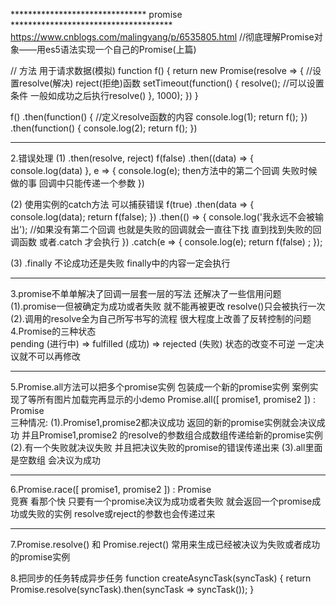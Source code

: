 ******************************* promise *************************************
https://www.cnblogs.com/malingyang/p/6535805.html //彻底理解Promise对象——用es5语法实现一个自己的Promise(上篇)

// 方法 用于请求数据(模拟)
function f() {
	return new Promise(resolve => {         //设置resolve(解决)  reject(拒绝)函数
		setTimeout(function() {
			resolve();                      //可以设置条件 一般如成功之后执行resolve()
		}, 1000);
	})
}

f()
	.then(function() {                      //定义resolve函数的内容
		console.log(1);
		return f();
	})
	.then(function() {
		console.log(2);
		return f();
	})
	
*************************************
2.错误处理
 (1) .then(resolve, reject) 
 f(false)
  .then((data) => {
    console.log(data)
  }, e => {
    console.log(e);   then方法中的第二个回调 失败时候做的事 回调中只能传递一个参数
  })   

 (2) 使用实例的catch方法 可以捕获错误
 f(true)
  .then(data => {
    console.log(data);
    return f(false);
  })
  .then(() => {
    console.log('我永远不会被输出');     //如果没有第二个回调 也就是失败的回调就会一直往下找 直到找到失败的回调函数 或者.catch 才会执行
  })
  .catch(e => {
    console.log(e);
    return f(false) ;
  });   

  (3) .finally 不论成功还是失败 finally中的内容一定会执行

  *************************************
  3.promise不单单解决了回调一层套一层的写法 还解决了一些信用问题
    (1).promise一但被确定为成功或者失败 就不能再被更改 resolve()只会被执行一次
    (2).调用的resolve全为自己所写书写的流程 很大程度上改善了反转控制的问题  
  4.Promise的三种状态  
  pending (进行中)  => fulfilled (成功)
                   => rejected (失败)
  状态的改变不可逆 一定决议就不可以再修改 

  *************************************
  5.Promise.all方法可以把多个promise实例 包装成一个新的promise实例  案例实现了等所有图片加载完再显示的小demo
  Promise.all([ promise1, promise2 ]) : Promise  
  三种情况:
  (1).Promise1,promise2都决议成功 返回的新的promise实例就会决议成功 并且Promise1,promise2 的resolve的参数组合成数组传递给新的promise实例
  (2).有一个失败就决议失败 并且把决议失败的promise的错误传递出来
  (3).all里面是空数组 会决议为成功
 
  *************************************
  6.Promise.race([ promise1, promise2 ]) : Promise  
 竞赛 看那个快 只要有一个promise决议为成功或者失败 就会返回一个promise成功或失败的实例 resolve或reject的参数也会传递过来  

  *************************************
  7.Promise.resolve() 和 Promise.reject()
  常用来生成已经被决议为失败或者成功的promise实例

  8.把同步的任务转成异步任务
function createAsyncTask(syncTask) {
  return Promise.resolve(syncTask).then(syncTask => syncTask());
}